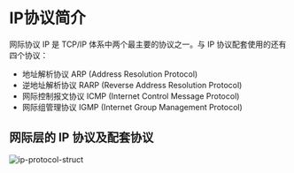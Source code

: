 # IP协议简介
网际协议 IP 是 TCP/IP 体系中两个最主要的协议之一。与 IP 协议配套使用的还有四个协议：
* 地址解析协议 ARP (Address Resolution Protocol)
* 逆地址解析协议 RARP (Reverse Address Resolution Protocol)
* 网际控制报文协议 ICMP (Internet Control Message Protocol)
* 网际组管理协议 IGMP (Internet Group Management Protocol)

## 网际层的 IP 协议及配套协议
![ip-protocol-struct](/assets/ip-protocol-struct.png)
